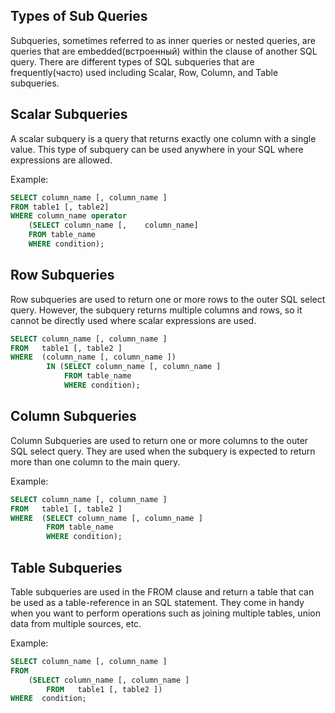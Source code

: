 ## Types of Sub Queries

Subqueries, sometimes referred to as inner queries or nested queries, are queries that are embedded(встроенный) within the clause of another SQL query. There are different types of SQL subqueries that are frequently(часто) used including Scalar, Row, Column, and Table subqueries.

## Scalar Subqueries

A scalar subquery is a query that returns exactly one column with a single value. This type of subquery can be used anywhere in your SQL where expressions are allowed.

Example:

```SQL
SELECT column_name [, column_name ]
FROM table1 [, table2]
WHERE column_name operator
    (SELECT column_name [,    column_name]
    FROM table_name
    WHERE condition);
```

## Row Subqueries

Row subqueries are used to return one or more rows to the outer SQL select query. However, the subquery returns multiple columns and rows, so it cannot be directly used where scalar expressions are used.

```SQL
SELECT column_name [, column_name ]
FROM   table1 [, table2 ]
WHERE  (column_name [, column_name ])
        IN (SELECT column_name [, column_name ]
            FROM table_name 
            WHERE condition);
```

## Column Subqueries

Column Subqueries are used to return one or more columns to the outer SQL select query. They are used when the subquery is expected to return more than one column to the main query.

Example:

```SQL
SELECT column_name [, column_name ]
FROM   table1 [, table2 ]
WHERE  (SELECT column_name [, column_name ]
        FROM table_name 
        WHERE condition);
```

## Table Subqueries

Table subqueries are used in the FROM clause and return a table that can be used as a table-reference in an SQL statement. They come in handy when you want to perform operations such as joining multiple tables, union data from multiple sources, etc.

Example:

```SQL
SELECT column_name [, column_name ]
FROM
    (SELECT column_name [, column_name ]
        FROM   table1 [, table2 ])
WHERE  condition;
```

